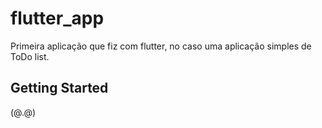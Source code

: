 # flutter_app

Primeira aplicação que fiz com flutter, no caso uma aplicação simples de ToDo list.

## Getting Started

(@.@)
 
